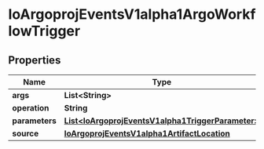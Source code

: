 

# IoArgoprojEventsV1alpha1ArgoWorkflowTrigger


## Properties

Name | Type | Description | Notes
------------ | ------------- | ------------- | -------------
**args** | **List&lt;String&gt;** |  |  [optional]
**operation** | **String** |  |  [optional]
**parameters** | [**List&lt;IoArgoprojEventsV1alpha1TriggerParameter&gt;**](IoArgoprojEventsV1alpha1TriggerParameter.md) |  |  [optional]
**source** | [**IoArgoprojEventsV1alpha1ArtifactLocation**](IoArgoprojEventsV1alpha1ArtifactLocation.md) |  |  [optional]



